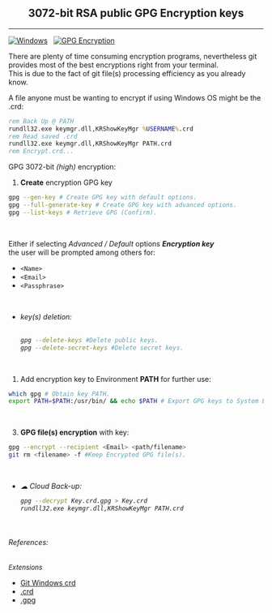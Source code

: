 <div align="center"><h2><b>3072-bit RSA public GPG Encryption keys</h2></div></b>

---
<div align="left">


[![Windows](https://img.shields.io/badge/Windows-0078D6?style=flat&logo=windows)](https://www.microsoft.com/en-us/windows/) &nbsp; [![GPG Encryption](https://img.shields.io/badge/GPG_Encryption-0093D6?style=flat&amp;logo=gnu-privacy-guard&amp;logoColor=white)](https://www.gnupg.org/)

</div>

There are plenty of time consuming encryption programs, nevertheless git provides most of the best encryptions right from your terminal. <br>
This is due to the fact of git file(s) processing efficiency as you already know. <br>

A file anyone must be wanting to encrypt if using Windows OS might be the .crd: <br>

``` cmd
rem Back Up @ PATH
rundll32.exe keymgr.dll,KRShowKeyMgr %USERNAME%.crd 
rem Read saved .crd
rundll32.exe keymgr.dll,KRShowKeyMgr PATH.crd
rem Encrypt.crd...
```

GPG 3072-bit <i>(high)</i> encryption: <br>

1. <b>Create</b> encryption GPG key

``` bash
gpg --gen-key # Create GPG key with default options.
gpg --full-generate-key # Create GPG key with advanced options.
gpg --list-keys # Retrieve GPG (Confirm).  
```
<br>

Either if selecting <i>Advanced / Default</i> options <i><b>Encryption key</i></b> <br>
the user will be prompted among others for: <br>

+ `<Name>`
+ `<Email>`
+ `<Passphrase>`

<br>

+ <i>key(s) deletion:  <br><br>

    ``` bash
    gpg --delete-keys #Delete public keys.
    gpg --delete-secret-keys #Delete secret keys.
    ```

</i>
<br>

1. Add encryption key to Environment <b>PATH</b> for further use:

``` bash
which gpg # Obtain key PATH.
export PATH=$PATH:/usr/bin/ && echo $PATH # Export GPG keys to System Env & confirm.   
```

<br>

3. <b>GPG file(s) encryption</b> with key:

``` bash
gpg --encrypt --recipient <Email> <path/filename>
git rm <filename> -f #Keep Encrypted GPG file(s).
```
<br>

+ <i>&#9729; Cloud Back-up:

    ``` bash
    gpg --decrypt Key.crd.gpg > Key.crd
    rundll32.exe keymgr.dll,KRShowKeyMgr PATH.crd
    ```
    
</br></i>

###### References:
<font size="2"><i>Extensions</i></font><br>
+ [Git Windows crd](https://github.com/microsoft/Git-Credential-Manager-for-Windows)
+ [.crd](https://github.com/microsoft/Git-Credential-Manager-for-Windows)<br>
+ [.gpg](https://www.gnupg.org/gph/en/manual/x110.html)



